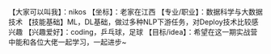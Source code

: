 【大家可以叫我】：nikos
【坐标】：老家在江西
【专业/职业】：数据科学与大数据技术
【技能基础】ML，DL基础，做过多种NLP下游任务，对Deploy技术比较感兴趣
【兴趣爱好】：coding，乒乓球，足球
【目标/idea】：希望在这一期实战营中能和各位大佬一起学习，一起进步~